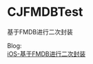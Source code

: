 # CJFMDBTest
基于FMDB进行二次封装

Blog:  
[iOS-基于FMDB进行二次封装](https://cwos111509sina.github.io/Blog/OC/Article/iOS-基于FMDB进行二次封装)
